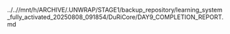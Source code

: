 ../..//mnt/h/ARCHIVE/.UNWRAP/STAGE1/backup_repository/learning_system_fully_activated_20250808_091854/DuRiCore/DAY9_COMPLETION_REPORT.md